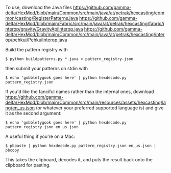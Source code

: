 To use, download the Java files
https://github.com/gamma-delta/HexMod/blob/main/Common/src/main/java/at/petrak/hexcasting/common/casting/RegisterPatterns.java
https://github.com/gamma-delta/HexMod/blob/main/Fabric/src/main/java/at/petrak/hexcasting/fabric/interop/gravity/GravityApiInterop.java
https://github.com/gamma-delta/HexMod/blob/main/Common/src/main/java/at/petrak/hexcasting/interop/pehkui/PehkuiInterop.java

Build the pattern registry with
```
$ python buildpatterns.py *.java > pattern_registry.json
```
then submit your patterns on stdin with
```
$ echo 'gobbletygook goes here' | python hexdecode.py pattern_registry.json
```

If you'd like the fanciful names rather than the internal ones, download https://github.com/gamma-delta/HexMod/blob/main/Common/src/main/resources/assets/hexcasting/lang/en_us.json (or whatever your preferred supported language is) and give it as the second argument:
```
$ echo 'gobbletygook goes here' | python hexdecode.py pattern_registry.json en_us.json
```

A useful thing if you're on a Mac:
```
$ pbpaste | python hexdecode.py pattern_registry.json en_us.json | pbcopy
```
This takes the clipboard, decodes it, and puts the result back onto the clipboard for pasting.
